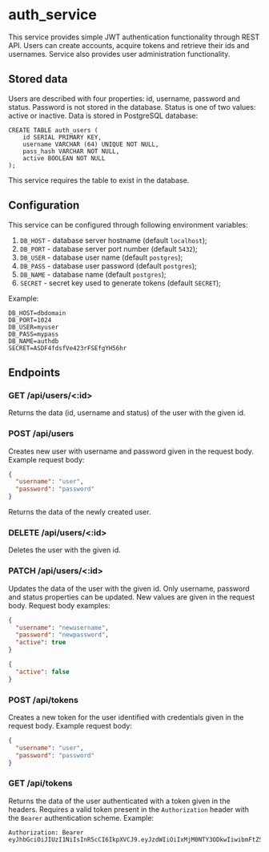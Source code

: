 # auth_service
This service provides simple JWT authentication functionality through REST API.
Users can create accounts, acquire tokens and retrieve their ids and usernames.
Service also provides user administration functionality.

## Stored data
Users are described with four properties: id, username, password and status.
Password is not stored in the database. Status is one of two values: active or inactive.
Data is stored in PostgreSQL database:

```
CREATE TABLE auth_users (
    id SERIAL PRIMARY KEY,
    username VARCHAR (64) UNIQUE NOT NULL,
    pass_hash VARCHAR NOT NULL,
    active BOOLEAN NOT NULL
);
```

This service requires the table to exist in the database.

## Configuration
This service can be configured through following environment variables:

1. ```DB_HOST``` - database server hostname (default ```localhost```);
2. ```DB_PORT``` - database server port number (default ```5432```);
3. ```DB_USER``` - database user name (default ```postgres```);
4. ```DB_PASS``` - database user password (default ```postgres```);
5. ```DB_NAME``` - database name (default ```postgres```);
6. ```SECRET``` - secret key used to generate tokens (default ```SECRET```);

Example:

```
DB_HOST=dbdomain
DB_PORT=1024
DB_USER=myuser
DB_PASS=mypass
DB_NAME=authdb
SECRET=ASDF4fdsfVe423rFSEfgYH56hr
```

## Endpoints
### GET /api/users/<:id>
Returns the data (id, username and status) of the user with the given id.

### POST /api/users
Creates new user with username and password given in the request body. Example request body:

```json
{
  "username": "user",
  "password": "password"
}
```

Returns the data of the newly created user.

### DELETE /api/users/<:id>
Deletes the user with the given id. 

### PATCH /api/users/<:id>
Updates the data of the user with the given id. 
Only username, password and status properties can be updated.
New values are given in the request body. Request body examples:

```json
{
  "username": "newusername",
  "password": "newpassword",
  "active": true
}
```

```json
{
  "active": false
}
```

### POST /api/tokens
Creates a new token for the user identified with credentials given in the request body. 
Example request body:

```json
{
  "username": "user",
  "password": "password"
}
```

### GET /api/tokens
Returns the data of the user authenticated with a token given in the headers. 
Requires a valid token present in the ```Authorization``` header 
with the ```Bearer``` authentication scheme. Example:

```
Authorization: Bearer eyJhbGciOiJIUzI1NiIsInR5cCI6IkpXVCJ9.eyJzdWIiOiIxMjM0NTY3ODkwIiwibmFtZSI6IkpvaG4gRG9lIiwiaWF0IjoxNTE2MjM5MDIyfQ.SflKxwRJSMeKKF2QT4fwpMeJf36POk6yJV_adQssw5c
```
